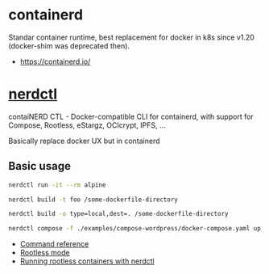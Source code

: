 # containerd

Standar container runtime, best replacement for docker in k8s since v1.20 
(docker-shim was deprecated then).

* <https://containerd.io/>


# [nerdctl](https://github.com/containerd/nerdctl)

contaiNERD CTL - Docker-compatible CLI for containerd, with support for Compose, Rootless, eStargz, OCIcrypt, IPFS, ...

Basically replace docker UX but in containerd

## Basic usage

```bash
nerdctl run -it --rm alpine 

nerdctl build -t foo /some-dockerfile-directory

nerdctl build -o type=local,dest=. /some-dockerfile-directory

nerdctl compose -f ./examples/compose-wordpress/docker-compose.yaml up
```

* [Command reference](https://github.com/containerd/nerdctl#command-reference)
* [Rootless mode](https://github.com/containerd/nerdctl#rootless-mode)
* [Running rootless containers with nerdctl](https://pet2cattle.com/2022/02/rootless-containers-nerdctl)

